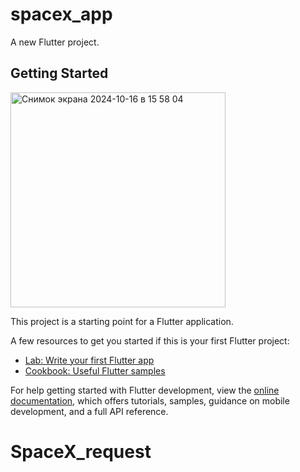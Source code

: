 # spacex_app

A new Flutter project.

## Getting Started
<img width="344" alt="Снимок экрана 2024-10-16 в 15 58 04" src="https://github.com/user-attachments/assets/1c757bfe-e599-4972-8b45-ef8570252f0a">

This project is a starting point for a Flutter application.

A few resources to get you started if this is your first Flutter project:

- [Lab: Write your first Flutter app](https://docs.flutter.dev/get-started/codelab)
- [Cookbook: Useful Flutter samples](https://docs.flutter.dev/cookbook)

For help getting started with Flutter development, view the
[online documentation](https://docs.flutter.dev/), which offers tutorials,
samples, guidance on mobile development, and a full API reference.
# SpaceX_request
